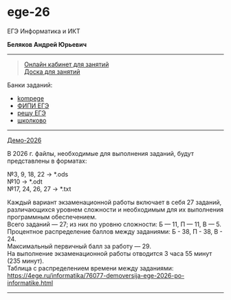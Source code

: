 # ege-26
ЕГЭ Информатика и ИКТ

**Беляков Андрей Юрьевич**  

---  

> [Онлайн кабинет для занятий](https://bbb.psaa.ru/rooms/l2z-d0s-9am-bdi/join)  
> [Доска для занятий](https://unidraw.io/app/board/2e41911c2fd0b43f4a5c?allow_guest=true)  

Банки заданий:  

- [kompege](https://kompege.ru/)  
- [ФИПИ ЕГЭ](https://ege.fipi.ru/bank/index.php?proj=B9ACA5BBB2E19E434CD6BEC25284C67F)  
- [решу ЕГЭ](https://inf-ege.sdamgia.ru/)  
- [школково](https://3.shkolkovo.online/catalog?SubjectId=30)  

---  

[Демо-2026](https://4ege.ru/informatika/76077-demoversija-ege-2026-po-informatike.html)  

В 2026 г. файлы, необходимые для выполнения заданий, будут представлены в форматах:  

№3, 9, 18, 22 → *.ods  
№10 → *.odt  
№17, 24, 26, 27 → *.txt  

Каждый вариант экзаменационной работы включает в себя 27 заданий, различающихся уровнем сложности и необходимым для их выполнения программным обеспечением.  
Всего заданий — 27; из них по уровню сложности: Б — 11, П — 11, В — 5.  
Процентное распределение баллов между заданиями: Б - 38, П - 38, В - 24.  
Максимальный первичный балл за работу — 29.  
На выполнение экзаменационной работы отводится 3 часа 55 минут (235 минут).  
Таблица с распределением времени между заданиями:  
https://4ege.ru/informatika/76077-demoversija-ege-2026-po-informatike.html  

---  
